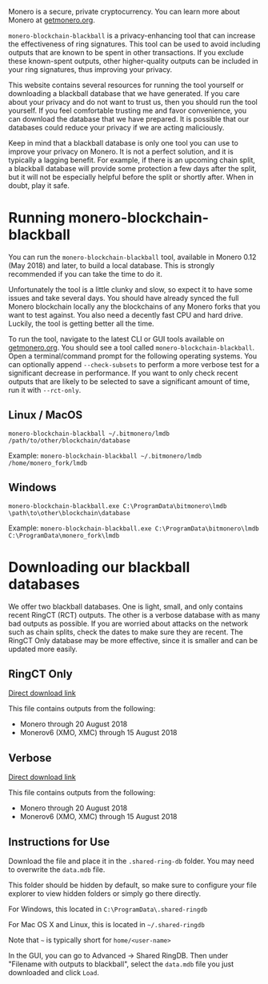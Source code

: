 Monero is a secure, private cryptocurrency. You can learn more about Monero at [getmonero.org](https://getmonero.org).

`monero-blockchain-blackball` is a privacy-enhancing tool that can increase the effectiveness of ring signatures. This tool can be used to avoid including outputs that are known to be spent in other transactions. If you exclude these known-spent outputs, other higher-quality outputs can be included in your ring signatures, thus improving your privacy.

This website contains several resources for running the tool yourself or downloading a blackball database that we have generated. If you care about your privacy and do not want to trust us, then you should run the tool yourself. If you feel comfortable trusting me and favor convenience, you can download the database that we have prepared. It is possible that our databases could reduce your privacy if we are acting maliciously.

Keep in mind that a blackball database is only one tool you can use to improve your privacy on Monero. It is not a perfect solution, and it is typically a lagging benefit. For example, if there is an upcoming chain split, a blackball database will provide some protection a few days after the split, but it will not be especially helpful before the split or shortly after. When in doubt, play it safe.

# Running monero-blockchain-blackball

You can run the `monero-blockchain-blackball` tool, available in Monero 0.12 (May 2018) and later, to build a local database. This is strongly recommended if you can take the time to do it.

Unfortunately the tool is a little clunky and slow, so expect it to have some issues and take several days. You should have already synced the full Monero blockchain locally any the blockchains of any Monero forks that you want to test against. You also need a decently fast CPU and hard drive. Luckily, the tool is getting better all the time.

To run the tool, navigate to the latest CLI or GUI tools available on [getmonero.org](https://getmonero.org/downloads). You should see a tool called `monero-blockchain-blackball`. Open a terminal/command prompt for the following operating systems. You can optionally append `--check-subsets` to perform a more verbose test for a significant decrease in performance. If you want to only check recent outputs that are likely to be selected to save a significant amount of time, run it with `--rct-only`.

## Linux / MacOS

`monero-blockchain-blackball ~/.bitmonero/lmdb /path/to/other/blockchain/database`

Example: `monero-blockchain-blackball ~/.bitmonero/lmdb /home/monero_fork/lmdb`

## Windows

`monero-blockchain-blackball.exe C:\ProgramData\bitmonero\lmdb \path\to\other\blockchain\database`

Example: `monero-blockchain-blackball.exe C:\ProgramData\bitmonero\lmdb C:\ProgramData\monero_fork\lmdb`

# Downloading our blackball databases

We offer two blackball databases. One is light, small, and only contains recent RingCT (RCT) outputs. The other is a verbose database with as many bad outputs as possible. If you are worried about attacks on the network such as chain splits, check the dates to make sure they are recent. The RingCT Only database may be more effective, since it is smaller and can be updated more easily.

## RingCT Only

[Direct download link](https://drive.google.com/uc?export=download&id=17nSNGKS36IR0EjsszAEZEBwJ2uXhH45r)

This file contains outputs from the following:

* Monero through 20 August 2018
* Monerov6 (XMO, XMC) through 15 August 2018

## Verbose

[Direct download link](https://drive.google.com/uc?export=download&id=1vMuH-bGUCeeSHVvr0CwivrP95CCA1zBF)

This file contains outputs from the following:

* Monero through 20 August 2018
* Monerov6 (XMO, XMC) through 15 August 2018

## Instructions for Use



Download the file and place it in the `.shared-ring-db` folder. You may need to overwrite the `data.mdb` file.

This folder should be hidden by default, so make sure to configure your file explorer to view hidden folders or simply go there directly.

For Windows, this located in `C:\ProgramData\.shared-ringdb`

For Mac OS X and Linux, this is located in `~/.shared-ringdb`

Note that `~` is typically short for `home/<user-name>`

In the GUI, you can go to Advanced -> Shared RingDB. Then under "Filename with outputs to blackball", select the `data.mdb` file you just downloaded and click `Load`.
